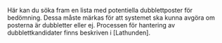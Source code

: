 Här kan du söka fram en lista med potentiella dubblettposter för bedömning. Dessa måste märkas för att systemet ska kunna avgöra om posterna är dubbletter eller ej. Processen för hantering av dubblettkandidater finns beskriven i [Lathunden]. 


